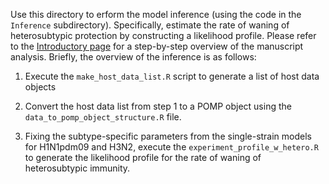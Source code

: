 
Use this directory to erform the model inference (using the code in the `Inference` subdirectory). Specifically, estimate the rate of waning of heterosubtypic protection by constructing a likelihood profile. Please refer to the [Introductory page](../) for a step-by-step overview of the manuscript analysis. Briefly, the overview of the inference is as follows: 

1. Execute the `make_host_data_list.R` script to generate a list of host data objects

2. Convert the host data list from step 1 to a POMP object using the `data_to_pomp_object_structure.R` file.

3. Fixing the subtype-specific parameters from the single-strain models for H1N1pdm09 and H3N2, execute the `experiment_profile_w_hetero.R` to generate the likelihood profile for the rate of waning of heterosubtypic immunity. 
